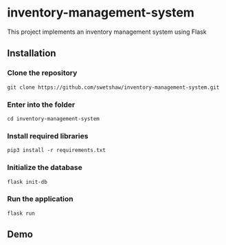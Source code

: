 # inventory-management-system

This project implements an inventory management system using Flask

## Installation
### Clone the repository
```
git clone https://github.com/swetshaw/inventory-management-system.git
```
### Enter into the folder
```
cd inventory-management-system
```
### Install required libraries
```
pip3 install -r requirements.txt
```
### Initialize the database
```
flask init-db
```
### Run the application
```
flask run
```
## Demo

